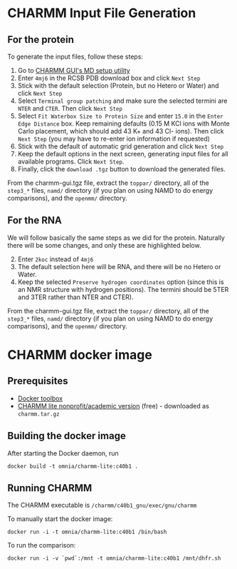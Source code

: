 CHARMM Input File Generation
============================

For the protein
---------------

To generate the input files, follow these steps:

1. Go to [CHARMM GUI's MD setup utility](http://www.charmm-gui.org/?doc=input/mdsetup)
2. Enter ``4mj6`` in the RCSB PDB download box and click ``Next Step``
3. Stick with the default selection (Protein, but no Hetero or Water) and click ``Next Step``
4. Select ``Terminal group patching`` and make sure the selected termini are
   ``NTER`` and ``CTER``. Then click ``Next Step``
5. Select ``Fit Waterbox Size to Protein Size`` and enter ``15.0`` in the
   ``Enter Edge Distance`` box. Keep remaining defaults (0.15 M KCl ions with
   Monte Carlo placement, which should add 43 K+ and 43 Cl- ions). Then click
   ``Next Step`` (you may have to re-enter ion information if requested)
6. Stick with the default of automatic grid generation and click ``Next Step``
7. Keep the default options in the next screen, generating input files for all
   available programs. Click ``Next Step``.
8. Finally, click the ``download .tgz`` button to download the generated files.

From the charmm-gui.tgz file, extract the ``toppar/`` directory, all of the
``step3_*`` files, ``namd/`` directory (if you plan on using NAMD to do energy
comparisons), and the ``openmm/`` directory.

For the RNA
-----------

We will follow basically the same steps as we did for the protein.  Naturally
there will be some changes, and only these are highlighted below.

2. Enter ``2koc`` instead of ``4mj6``
3. The default selection here will be RNA, and there will be no Hetero or Water.
4. Keep the selected ``Preserve hydrogen coordinates`` option (since this is an
   NMR structure with hydrogen positions). The termini should be 5TER and 3TER
   rather than NTER and CTER).

From the charmm-gui.tgz file, extract the ``toppar/`` directory, all of the
``step3_*`` files, ``namd/`` directory (if you plan on using NAMD to do energy
comparisons), and the ``openmm/`` directory.

CHARMM docker image
===================

Prerequisites
-------------
* [Docker toolbox](https://www.docker.com/products/docker-toolbox)
* [CHARMM lite nonprofit/academic version](http://charmm.chemistry.harvard.edu/charmm_lite.php) (free) - downloaded as `charmm.tar.gz`

Building the docker image
-------------------------
After starting the Docker daemon, run
```
docker build -t omnia/charmm-lite:c40b1 .
```

Running CHARMM
--------------
The CHARMM executable is `/charmm/c40b1_gnu/exec/gnu/charmm`

To manually start the docker image:
```
docker run -i -t omnia/charmm-lite:c40b1 /bin/bash
```
To run the comparison:
```
docker run -i -v `pwd`:/mnt -t omnia/charmm-lite:c40b1 /mnt/dhfr.sh
```
